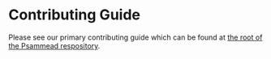 # Contributing Guide

Please see our primary contributing guide which can be found at [the root of the Psammead respository](https://github.com/BBC-News/psammead/blob/latest/CONTRIBUTING.md).
